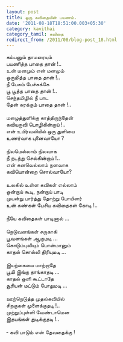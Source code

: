 ```yaml
---
layout: post
title: ஒரு கவிதையின் பயணம்.
date: '2011-08-18T18:51:00.003+05:30'
category: kavithai
category_tamil: கவிதை
redirect_from: /2011/08/blog-post_18.html
---
```


கம்பனும் தாமரையும் <br />
பயணித்த பாதை தான் !..<br />
உன் மனமும் என் மனமும் <br />
ஒருமித்த பாதை தான் !..<br />
நீ பேசும் பேச்சுக்கே <br />
பூ பூத்த பாதை தான் !..<br />
செந்தமிழில் நீ பாட <br />
தேன் சுரக்கும் பாதை தான் !..<br />
<br />
மழைத்துளிக்கு காத்திருந்தேன்<br />
கவியருவி பொழிகின்றாய் !..<br />
என் உயிர்வலியில் ஒரு துளியை<br />
உணர்வாக புனைவாயோ ?<br />
<br />
நிலமெல்லாம் நிலவாக <br />
நீ நடந்து செல்கின்றாய் !..<br />
என் கனவெல்லாம் நனவாக<br />
கவியொன்றை சொல்வாயோ?<br />
<br />
உலகில் உள்ள கவிகள் எல்லாம்<br />
ஒன்றாய் கூடி, நன்றாய் பாடி<br />
முயன்று பார்த்து தோற்று போயினர்<br />
உன் கண்கள் பேசிய கவிதைகள் கோடி !..<br />
<br />
நீயே கவிதைகள் பாடினால் ...<br />
<br />
நெடுவனங்கள் சருகாகி<br />
பூவனங்கள் ஆகுமடி ...<br />
கொடும்புலியும் பொன்மானும்<br />
காதல் சொல்லி திரியுமடி ...<br />
<br />
இயற்கையை மாற்றாதே <br />
பூமி இங்கு தாங்காதடி ...<br />
காதல் ஒளி கூட்டாதே<br />
சூரியன் மட்டும் போதுமடி ... <br />
<br />
ஊற்றெடுத்த முதல்கவியில் <br />
சிறகுகள் முளைக்குதடி !..<br />
முற்றுப்புள்ளி வேண்டாமென<br />
இதயங்கள் துடிக்குதடி !..<br />
<br />
&#x2010; கவி பாடும் என் தேவதைக்கு !<br />
<br />